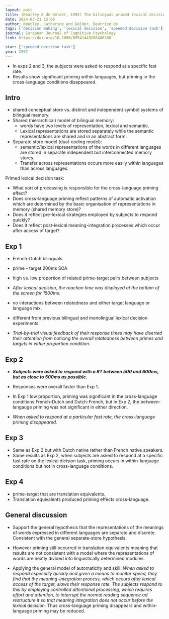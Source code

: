 ```yaml
---
layout: post
title: (Keatley & de Gelder, 1992) The bilingual primed lexical decision task - Cross-language priming disappears with speeded responses
date: 2024-03-21 15:00
author: Keatley, Catharine and Gelder, Beatrice de
tags: ['decision making', 'lexical decision', 'speeded decision task']
journal: European Journal of Cognitive Psychology
link: https://doi.org/10.1080/09541449208406188

star: ['speeded decision task']
year: 1997
---
```


- In exps 2 and 3, the subjects were asked to respond at a specific fast rate.
- Results show significant priming within languages, but priming in the cross-language conditions disappeared. 

## Intro

- shared conceptual store vs. distinct and independent symbol systems of bilingual memory.
- Shared (hierarchical) model of bilingual memory:
    - words have two levels of representation, lexical and semantic. 
    - Lexical representations are stored separately while the semantic representations are shared and in an abstract form. 
- Separate store model (dual-coding model):
    - semantic/lexical representations of the words in different languages are stored in separate independent but interconnected memory stores.
    - Transfer across representations occurs more easily within languages than across languages.

Primed lexical decision task:
- What sort of processing is responsible for the cross-language priming effect?
- Does cross-language priming reflect patterns of automatic activation which are determined by the basic organisation of representations in memory (shared memory store)?
- Does it reflect pre-lexical strategies employed by subjects to respond quickly?
- Does it reflect post-lexical meaning-integration processes which occur after access of target?

## Exp 1

- French-Dutch bilinguals
- prime - target 200ms SOA
- high vs. low proportion of related prime-target pairs between subjects
- *After lexical decision, the reaction time was displayed at the bottom of the screen for 1500ms.*

- no interactions between relatedness and either target language or language mix. 
- different from previous bilingual and monolingual lexical decision experiments.
- *Trial-by-trial visual feedback of their response times may have diverted their attention from noticing the overall relatedness between primes and targets in either proportion condition.*

## Exp 2

- ***Subjects were asked to respond with a RT between 500 and 600ms, but as close to 500ms as possible.***

- Responses were overall faster than Exp 1. 
- In Exp 1 low proportion, priming was significant in the cross-language conditions French-Dutch and Dutch-French, but in Exp 2, the between-langauge priming was not significant in either direction. 
- *When asked to respond at a particular fast rate, the cross-language priming disappeared.*

## Exp 3

- Same as Exp 2 but with Dutch native rather than French native speakers.
- Same results as Exp 2, when subjects are asked to respond at a specific fast rate on the lexical dicision task, priming occurs in within-language conditions but not in cross-language conditions. 

## Exp 4

- prime-target that are translation equivalents.
- Translation equivalents produced priming effects cross-language. 

## General discussion

- Support the general hypothesis that the representations of the meanings of words expressed in different languages are separate and discrete. Consistent with the general separate-store hypothesis. 
- However priming still occurred in translation equivalents meaning that results are not consistent with a model where the representations of words are neatly divided into linguistically determined modules. 

- Applying the general model of automaticity and skill: *When asked to respond especially quickly and given a means to monitor speed, they find that the meaning-integration process, which occurs after lexical access of the target, slows their response rate. The subjects respond to this by employing controlled attentional processing, which requires effort and attention, to interrupt the normal reading sequence ad restructure it so that meaning integration does not occur before the lexical decision.* Thus cross-language priming disappears and within-language priming may be reduced. 